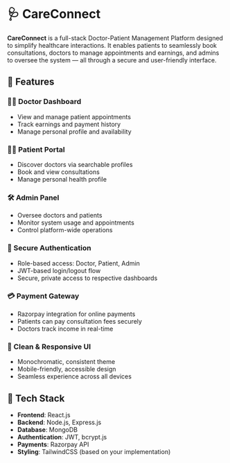 # 🩺 CareConnect

**CareConnect** is a full-stack Doctor-Patient Management Platform designed to simplify healthcare interactions. It enables patients to seamlessly book consultations, doctors to manage appointments and earnings, and admins to oversee the system — all through a secure and user-friendly interface.

## 🚀 Features

### 👩‍⚕️ Doctor Dashboard
- View and manage patient appointments
- Track earnings and payment history
- Manage personal profile and availability

### 👨‍⚕️ Patient Portal
- Discover doctors via searchable profiles
- Book and view consultations
- Manage personal health profile

### 🛠️ Admin Panel
- Oversee doctors and patients
- Monitor system usage and appointments
- Control platform-wide operations

### 🔐 Secure Authentication
- Role-based access: Doctor, Patient, Admin
- JWT-based login/logout flow
- Secure, private access to respective dashboards

### 💳 Payment Gateway
- Razorpay integration for online payments
- Patients can pay consultation fees securely
- Doctors track income in real-time

### 🎨 Clean & Responsive UI
- Monochromatic, consistent theme
- Mobile-friendly, accessible design
- Seamless experience across all devices

## 🧰 Tech Stack

- **Frontend**: React.js  
- **Backend**: Node.js, Express.js  
- **Database**: MongoDB  
- **Authentication**: JWT, bcrypt.js  
- **Payments**: Razorpay API  
- **Styling**: TailwindCSS (based on your implementation)

